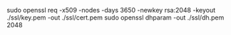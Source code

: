 sudo openssl req -x509 -nodes -days 3650 -newkey rsa:2048 -keyout ./ssl/key.pem -out ./ssl/cert.pem
sudo openssl dhparam -out ./ssl/dh.pem 2048

















